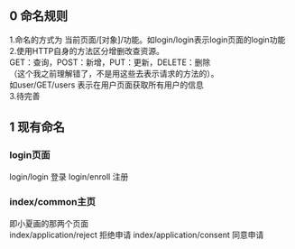 ## 0 命名规则
1.命名的方式为 当前页面/[对象]/功能。如login/login表示login页面的login功能  
2.使用HTTP自身的方法区分增删改查资源。  
 GET：查询，POST：新增，PUT：更新，DELETE：删除  
（这个我之前理解错了，不是用这些去表示请求的方法的）。  
如user/GET/users 表示在用户页面获取所有用户的信息  
3.待完善

## 1 现有命名
### login页面
login/login 登录
login/enroll 注册

### index/common主页
即小夏画的那两个页面  
index/application/reject 拒绝申请
index/application/consent 同意申请
